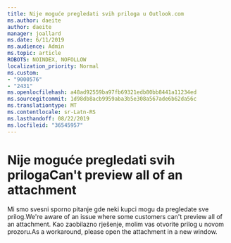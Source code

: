 ```yaml
---
title: Nije moguće pregledati svih priloga u Outlook.com
ms.author: daeite
author: daeite
manager: joallard
ms.date: 6/11/2019
ms.audience: Admin
ms.topic: article
ROBOTS: NOINDEX, NOFOLLOW
localization_priority: Normal
ms.custom:
- "9000576"
- "2431"
ms.openlocfilehash: a48ad92559ba97fb69321edb80bb8441a11234ed
ms.sourcegitcommit: 1d98db8acb9959aba3b5e308a567ade6b62da56c
ms.translationtype: MT
ms.contentlocale: sr-Latn-RS
ms.lasthandoff: 08/22/2019
ms.locfileid: "36545957"
---
```

# <a name="cant-preview-all-of-an-attachment"></a><span data-ttu-id="cd8b3-102">Nije moguće pregledati svih priloga</span><span class="sxs-lookup"><span data-stu-id="cd8b3-102">Can't preview all of an attachment</span></span>

<span data-ttu-id="cd8b3-103">Mi smo svesni sporno pitanje gde neki kupci mogu da pregledate sve prilog.</span><span class="sxs-lookup"><span data-stu-id="cd8b3-103">We're aware of an issue where some customers can't preview all of an attachment.</span></span> <span data-ttu-id="cd8b3-104">Kao zaobilazno rješenje, molim vas otvorite prilog u novom prozoru.</span><span class="sxs-lookup"><span data-stu-id="cd8b3-104">As a workaround, please open the attachment in a new window.</span></span>